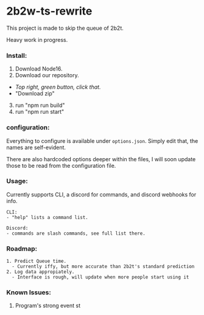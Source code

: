 # 2b2w-ts-rewrite

This project is made to skip the queue of 2b2t.

Heavy work in progress.

### Install:
1. Download Node16.
2. Download our repository.
  - *Top right, green button, click that.*
  - "Download zip"
3. run "npm run build"
4. run "npm run start"

### configuration:
Everything to configure is available under `options.json`.
Simply edit that, the names are self-evident.

There are also hardcoded options deeper within the files, I will soon update those to be read from the configuration file.


### Usage:
Currently supports CLI, a discord for commands, and discord webhooks for info.

    CLI:
    - "help" lists a command list.

    Discord:
    - commands are slash commands, see full list there.


### Roadmap:

    1. Predict Queue time.
      - Currently iffy, but more accurate than 2b2t's standard prediction
    2. Log data appropiately.
      - Interface is rough, will update when more people start using it


### Known Issues:
1. Program's strong event st
